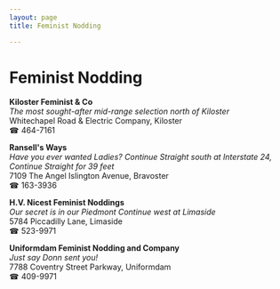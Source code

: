 ```yaml
---
layout: page 
title: Feminist Nodding

---
```



# Feminist Nodding


 **Kiloster Feminist & Co**  
_The most sought-after mid-range selection north of Kiloster_  
Whitechapel Road & Electric Company, Kiloster  
☎ 464-7161

**Ransell's Ways**  
_Have you ever wanted Ladies? 
Continue Straight south at Interstate 24, Continue Straight for 39 feet_  
7109 The Angel Islington Avenue, Bravoster  
☎ 163-3936

**H.V. Nicest Feminist Noddings**  
_Our secret is in our Piedmont 
Continue west at Limaside_  
5784 Piccadilly Lane, Limaside  
☎ 523-9971

**Uniformdam Feminist Nodding and Company**  
_Just say Donn sent you!_  
7788 Coventry Street Parkway, Uniformdam  
☎ 409-9971

